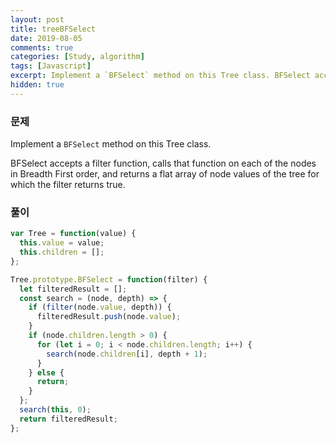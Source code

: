 ```yaml
---
layout: post
title: treeBFSelect
date: 2019-08-05
comments: true
categories: [Study, algorithm]
tags: [Javascript]
excerpt: Implement a `BFSelect` method on this Tree class. BFSelect accepts a filter function, calls that function on each of the nodes in Breadth First order, and returns a flat array of node values of the tree for which the filter returns true.
hidden: true
---
```


### 문제

Implement a `BFSelect` method on this Tree class.

BFSelect accepts a filter function, calls that function on each of the nodes in Breadth First order, and returns a flat array of node values of the tree for which the filter returns true.

### 풀이

```javascript
var Tree = function(value) {
  this.value = value;
  this.children = [];
};

Tree.prototype.BFSelect = function(filter) {
  let filteredResult = [];
  const search = (node, depth) => {
    if (filter(node.value, depth)) {
      filteredResult.push(node.value);
    }
    if (node.children.length > 0) {
      for (let i = 0; i < node.children.length; i++) {
        search(node.children[i], depth + 1);
      }
    } else {
      return;
    }
  };
  search(this, 0);
  return filteredResult;
};
```
